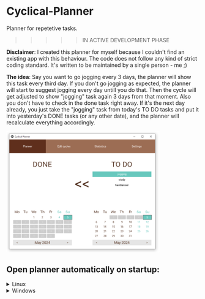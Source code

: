 # Cyclical-Planner
Planner for repetetive tasks.

>>>>> IN ACTIVE DEVELOPMENT PHASE

**Disclaimer**: I created this planner for myself because I couldn't find an existing app with this behaviour. The code does not follow any kind of strict coding standard. It's written to be maintained by a single person - me ;)

**The idea**: Say you want to go jogging every 3 days, the planner will show this task every third day. If you don't go jogging as expected, the planner will start to suggest jogging every day untill you do that. Then the cycle will get adjusted to show "jogging" task again 3 days from that moment. Also you don't have to check in the done task right away. If it's the next day already, you just take the "jogging" task from today's TO DO tasks and put it into yesterday's DONE tasks (or any other date), and the planner will recalculate everything accordingly.

<img src="screenshot.png" alt="planner screenshot" width="400"/>

## Open planner automatically on startup:
<details>
<summary>Linux</summary>
create a bash script, e.g. run.bash:

```
cd /PATH/TO/Cycle-Planner/
python3 main.py
```

Create a .desktop file in ~/.config/autostart

```
[Desktop Entry]
X-SnapInstanceName=cyclical
Name=Cyclical Planner
StartupWMClass=CyclicalPlanner
Comment=Cyclical Planner Desktop
GenericName=Cyclical Planner Client for Linux
Exec=bash /PATH/TO/Cyclical-Planner/run.sh
Type=Application
Categories=Utility;
```

</details>

<details>
<summary>Windows</summary>

open Task Scheduler --> Create Task --> 
General
- give it a name
- check "run with highest privileges
Triggers -- New
- Begin the task: At log on
Action --> New
- Program/script: C:/Users/USER_NAME/AppData/Local/Programs/Python/Python310/pythonw.exe
- Add arguments: path/to/Cyclical-Planner/main.py

</details>